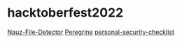 # hacktoberfest2022

[Nauz-File-Detector](https://github.com/horsicq/Nauz-File-Detector)
[Peregrine](https://github.com/peregrine-lang/Peregrine)
[personal-security-checklist](https://github.com/Lissy93/personal-security-checklist)
